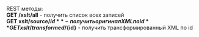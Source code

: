 REST методы:  
**GET /xslt/all** - получить список всех записей  
**GET xslt/source/${id}** - получить оригинал XML по id  
**GET xslt/transformed/${id}** - получить трансформированный XML по id